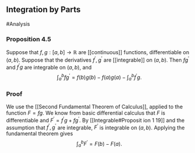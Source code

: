 ## Integration by Parts
#Analysis 
### Proposition 4.5
Suppose that $f, g:[a, b] \rightarrow \mathbb{R}$ are [[continuous]] functions, differentiable on $(a, b)$. Suppose that the derivatives $f^{\prime}, g^{\prime}$ are [[integrable]] on $(a, b) .$
Then $f g^{\prime}$ and $f^{\prime} g$ are integrable on $(a, b)$, and
$$
\int_{a}^{b} f g^{\prime}=f(b) g(b)-f(a) g(a)-\int_{a}^{b} f^{\prime} g.
$$

### Proof
We use the [[Second Fundamental Theorem of Calculus]], applied to the function $F=f g$. We know from basic differential calculus that $F$ is differentiable and $F^{\prime}=f^{\prime} g+f g^{\prime}$. By [[Integrable#Proposit ion 1 19]] and the assumption that $f^{\prime}, g^{\prime}$ are integrable, $F^{\prime}$ is integrable on $(a, b)$. Applying the fundamental theorem gives
$$
\int_{a}^{b} F^{\prime}=F(b)-F(a).
$$
